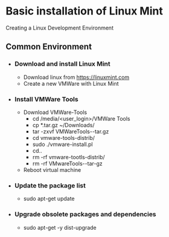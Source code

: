 # Basic installation of Linux Mint
Creating a Linux Development Environment

## Common Environment
* ### Download and install Linux Mint
  * Download linux from https://linuxmint.com
  * Create a new VMWare with Linux Mint
* ### Install VMWare Tools
  * Download VMWare-Tools
    * cd /media/<user_login>/VMWare Tools
    * cp *.tar.gz ~/Downloads/
    * tar -zxvf VMWareTools-<version>-tar.gz
    * cd vmware-tools-distrib/
    * sudo ./vmware-install.pl
    * cd..
    * rm -rf vmware-tootls-distrib/
    * rm -rf VMwareTools-<version>-tar-gz
  * Reboot virtual machine
* ### Update the package list
  * sudo apt-get update 
* ### Upgrade obsolete packages and dependencies
  * sudo apt-get -y dist-upgrade
